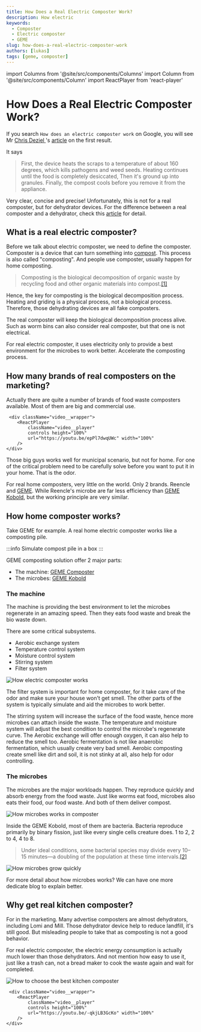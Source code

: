 ```yaml
---
title: How Does a Real Electric Composter Work?
description: How electric 
keywords:
  - Composter
  - Electric composter
  - GEME
slug: how-does-a-real-electric-composter-work
authors: [lukas]
tags: [geme, composter]
---
```


import Columns from '@site/src/components/Columns'
import Column from '@site/src/components/Column'
import ReactPlayer from 'react-player'

# How Does a Real Electric Composter Work?

If you search `How does an electric composter work` on Google, you will see Mr [Chris Deziel
](https://www.familyhandyman.com/author/chris-deziel/)'s [article](https://www.familyhandyman.com/article/what-is-an-electric-composter-and-how-does-it-work)
on the first result.

It says
> First, the device heats the scraps to a temperature of about 160 degrees, which kills pathogens and weed seeds. 
> Heating continues until the food is completely desiccated, Then it's ground up into granules. 
> Finally, the compost cools before you remove it from the appliance.

Very clear, concise and precise! 
Unfortunately, this is not for a real composter, but for dehydrator devices. For the difference between a real composter
and a dehydrator, check this [article](/blog/what-is-the-difference-between-geme-composter-and-other-electric-kitchen-composters) for detail.

<!-- truncate -->

## What is a real electric composter?

Before we talk about electric composter, we need to define the composter.
Composter is a device that can turn something into [compost](https://en.wikipedia.org/wiki/Compost). 
This process is also called "composting". And people use composter, usually happen for home composting.

> Composting is the biological decomposition of organic waste by recycling food and other organic materials into compost.[[1]](https://www.sciencedirect.com/science/article/abs/pii/B9780080885049003895)

Hence, the key for composting is the biological decomposition process. 
Heating and griding is a physical process, not a biological process. Therefore, those dehydrating devices are all fake 
composters. 

The real composter will keep the biological decomposition process alive.
Such as worm bins can also consider real composter, but that one is not electrical. 

For real electric composter, it uses electricity only to provide a best environment for the microbes to work better.
Accelerate the composting process.

## How many brands of real composters on the marketing?

Actually there are quite a number of brands of food waste composters available. Most of them are big and commercial use.

     <div className="video__wrapper">
        <ReactPlayer 
            className="video__player" 
            controls height="100%" 
            url="https://youtu.be/epPl7dwqUWc" width="100%" 
        />
    </div>

Those big guys works well for municipal scenario, but not for home. For one of the critical problem need to be carefully
solve before you want to put it in your home. That is the odor.

For real home composters, very little on the world. Only 2 brands. Reencle and [GEME](/).
While Reencle's microbe are far less efficiency than [GEME Kobold](https://www.geme.bio/geme-kobold), but the working principle are very similar.


## How home composter works?
Take GEME for example. A real home electric composter works like a composting pile.

:::info
Simulate compost pile in a box 
:::

GEME composting solution offer 2 major parts: 
- The machine: [GEME Composter](https://www.geme.bio/product/geme) 
- The microbes: [GEME Kobold](https://www.geme.bio/geme-kobold)

### The machine
The machine is providing the best environment to let the microbes regenerate in an amazing speed. Then they eats food waste
and break the bio waste down.

There are some critical subsystems. 
- Aerobic exchange system
- Temperature control system
- Moisture control system
- Stirring system
- Filter system

![How electric composter works](./img/img.png)

The filter system is important for home composter, for it take care of the odor and make sure your house won't get smell.
The other parts of the system is typically simulate and aid the microbes to work better.

The stirring system will increase the surface of the food waste, hence more microbes can attach inside the waste.
The temperature and moisture system will adjust the best condition to control the microbe's regenerate curve.
The Aerobic exchange will offer enough oxygen, it can also help to reduce the smell too. Aerobic fermentation is not like
anaerobic fermentation, which usually create very bad smell. 
Aerobic composting create smell like dirt and soil, it is not stinky at all, also help for odor controlling. 


### The microbes

The microbes are the major workloads happen. They reproduce quickly and absorb energy from the food waste. 
Just like worms eat food, microbes also eats their food, our food waste. And both of them deliver compost.

![How microbes works in composter](./img/img_1.png)

Inside the GEME Kobold, most of them are bacteria. Bacteria reproduce primarily by binary fission, just like every single
cells creature does. 1 to 2, 2 to 4, 4 to 8.

> Under ideal conditions, some bacterial species may divide every 10–15 minutes—a doubling of the population at these time intervals.[[2]](https://www.britannica.com/science/microbiology/Reproduction-and-growth)

![How microbes grow quickly](./img/img_3.png)


For more detail about how microbes works? We can have one more dedicate blog to explain better.

## Why get real kitchen composter?

For in the marketing. Many advertise composters are almost dehydrators, including Lomi and Mill.
Those dehydrator device help to reduce landfill, it's still good. But misleading people to take that as composting is 
not a good behavior. 

For real electric composter, the electric energy consumption is actually much lower than those dehydrators. 
And not mention how easy to use it, just like a trash can, not a bread maker to cook the waste again and wait for completed.


![How to choose the best kitchen composter](./img/img_2.png)


     <div className="video__wrapper">
        <ReactPlayer 
            className="video__player" 
            controls height="100%" 
            url="https://youtu.be/-qkjLB3GcKo" width="100%" 
        />
    </div>
